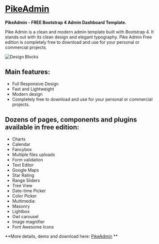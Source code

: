 # [PikeAdmin](https://www.pikeadmin.com) 

**PikeAdmin - FREE Bootstrap 4 Admin Dashboard Template.**

Pike Admin is a clean and modern admin template built with Bootstrap 4. It stands out with its clean design and elegant typography. Pike Admin Free edition is completely free to download and use for your personal or commercial projects.

![Design Blocks](https://www.pikeadmin.com/assets/img/pike-bootstrap4-admin-template.jpg)

## Main features:

- Full Responsive Design
- Fast and Lightweight
- Modern design
- Completely free to download and use for your personal or commercial projects.

## Dozens of pages, components and plugins available in free edition:

- Charts
- Calendar
- Fancybox
- Multiple files uploads
- Form validation
- Text Editor
- Google Maps
- Star Rating
- Range Sliders
- Tree View
- Date-time Picker
- Color Picker
- Multimedia:
- Masonry
- Lightbox
- Owl carousel
- Image magnifier
- Font Awesome Icons

**More details, demo and download here: [PikeAdmin](https://www.pikeadmin.com)  **
